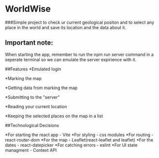 # WorldWise

###Simple project to check ur current geological positon and to select any place in the world and save its location and the data about it.

## Important note:
When starting the app, remember to run the npm run server command in a seperate terminal so we can emulate the server expirience with it.

##Features
*Emulated login

*Marking the map

*Getting data from marking the map

*Submitting to the "server"

*Reading your current location

*Keeping the selected places on the map in a list

##Technological Decisions

*For starting the react app - Vite
*For styling - css modules
*For routing - react-router-dom
*For the map - Leaflet(react-leaflet and leaflet)
*For the dates - react-datepicker
*For catching errors - eslint
*For UI state managment - Context API
